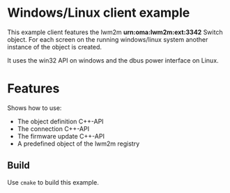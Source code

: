 # Windows/Linux client example
This example client features the lwm2m **urn:oma:lwm2m:ext:3342** Switch object.
For each screen on the running windows/linux system another instance of the object is created.

It uses the win32 API on windows and the dbus power interface on Linux.

# Features

Shows how to use:

* The object definition C++-API
* The connection C++-API
* The firmware update C++-API
* A predefined object of the lwm2m registry

## Build

Use `cmake` to build this example.
